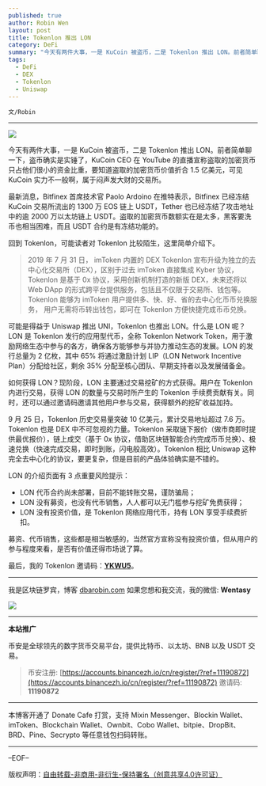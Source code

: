 ```yaml
---
published: true
author: Robin Wen
layout: post
title: Tokenlon 推出 LON
category: DeFi
summary: "今天有两件大事，一是 KuCoin 被盗币，二是 Tokenlon 推出 LON。前者简单聊一下，盗币确实是实锤了，KuCoin CEO 在 YouTube 的直播宣称盗取的加密货币只占他们很小的资金比重，要知道盗取的加密货币价值折合 1.5 亿美元，可见 KuCoin 实力不一般啊，属于闷声发大财的交易所。募资、代币销售，这些都是相当敏感的，当然官方宣称没有投资价值，但从用户的参与程度来看，是否有价值还得市场说了算。"
tags:
  - DeFi
  - DEX
  - Tokenlon
  - Uniswap
---
```


`文/Robin`

***

![](https://cdn.dbarobin.com/w7aa5bk.png)

今天有两件大事，一是 KuCoin 被盗币，二是 Tokenlon 推出 LON。前者简单聊一下，盗币确实是实锤了，KuCoin CEO 在 YouTube 的直播宣称盗取的加密货币只占他们很小的资金比重，要知道盗取的加密货币价值折合 1.5 亿美元，可见 KuCoin 实力不一般啊，属于闷声发大财的交易所。

最新消息，Bitfinex 首席技术官 Paolo Ardoino 在推特表示，Bitfinex 已经冻结 KuCoin 交易所流出的 1300 万 EOS 链上 USDT，Tether 也已经冻结了攻击地址中的逾 2000 万以太坊链上 USDT。盗取的加密货币数额实在是太多，黑客要洗币也相当困难，而且 USDT 合约是有冻结功能的。

回到 Tokenlon，可能读者对 Tokenlon 比较陌生，这里简单介绍下。

> 2019 年 7 月 31 日， imToken 内置的 DEX Tokenlon 宣布升级为独立的去中心化交易所（DEX），区别于过去 imToken 直接集成 Kyber 协议，Tokenlon 是基于 0x 协议，采用创新机制打造的新版 DEX，未来还将以 Web DApp 的形式跨平台提供服务，包括且不仅限于交易所、钱包等。Tokenlon 能够为 imToken 用户提供多、快、好、省的去中心化币币兑换服务， 用户无需将币转出钱包，即可在 Tokenlon 方便快捷完成币币兑换。

可能是得益于 Uniswap 推出 UNI，Tokenlon 也推出 LON。什么是 LON 呢？LON 是 Tokenlon 发行的应用型代币，全称 Tokenlon Network Token，用于激励网络生态中参与的各方，确保各方能够参与并协力推动生态的发展。LON 的发行总量为 2 亿枚，其中 65% 将通过激励计划 LIP（LON Network Incentive Plan）分配给社区，剩余 35% 分配至核心团队、早期支持者以及发展储备金。

如何获得 LON？现阶段，LON 主要通过交易挖矿的方式获得。用户在 Tokenlon 内进行交易，获得 LON 的数量与交易时所产生的 Tokenlon 手续费贡献有关。同时，还可以通过邀请码邀请其他用户参与交易，获得额外的挖矿收益加持。

9 月 25 日，Tokenlon 历史交易量突破 10 亿美元，累计交易地址超过 7.6 万。Tokenlon 也是 DEX 中不可忽视的力量。Tokenlon 采取链下报价（做市商即时提供最优报价），链上成交（基于 0x 协议，借助区块链智能合约完成币币兑换）、极速兑换（快速完成交易，即时到账，闪电般高效）。Tokenlon 相比 Uniswap 这种完全去中心化的协议，要更复杂，但是目前的产品体验确实是不错的。

LON 的介绍页面有 3 点重要风险提示：

* LON 代币合约尚未部署，目前不能转账交易，谨防骗局；
* LON 没有募资，也没有代币销售，人人都可以无门槛参与挖矿免费获得；
* LON 没有投资价值，是 Tokenlon 网络应用代币，持有 LON 享受手续费折扣。

募资、代币销售，这些都是相当敏感的，当然官方宣称没有投资价值，但从用户的参与程度来看，是否有价值还得市场说了算。

最后，我的 Tokenlon 邀请码：**[YKWU5](https://tokenlon.im/lon/activate?r=YKWU5#/)**。

***

我是区块链罗宾，博客 [dbarobin.com](https://dbarobin.com/)
如果您想和我交流，我的微信: **Wentasy**

![](https://cdn.dbarobin.com/v4yywe2.png)

***

**本站推广**

币安是全球领先的数字货币交易平台，提供比特币、以太坊、BNB 以及 USDT 交易。

> 币安注册: [https://accounts.binancezh.io/cn/register/?ref=11190872](https://accounts.binancezh.io/cn/register/?ref=11190872)
> 邀请码: **11190872**

***

本博客开通了 Donate Cafe 打赏，支持 Mixin Messenger、Blockin Wallet、imToken、Blockchain Wallet、Ownbit、Cobo Wallet、bitpie、DropBit、BRD、Pine、Secrypto 等任意钱包扫码转账。

<center>
    <div class="--donate-button"
         data-button-id="f8b9df0d-af9a-460d-8258-d3f435445075"
    ></div>
</center>

***

–EOF–

版权声明：[自由转载-非商用-非衍生-保持署名（创意共享4.0许可证）](http://creativecommons.org/licenses/by-nc-nd/4.0/deed.zh)